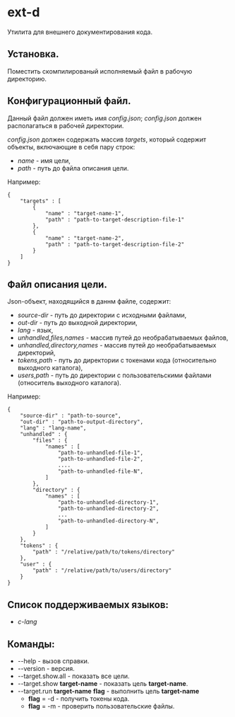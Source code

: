 # ext-d

Утилита для внешнего документирования кода.

## Установка.

Поместить скомпилированый исполняемый файл в рабочую директорию.

## Конфигурационный файл.

Данный файл должен иметь имя *config.json*; *config.json* должен располагаться в рабочей директории.

*config.json* должен содержать массив *targets*, который содержит объекты, включающие в себя пару строк:

* *name* - имя цели,
* *path* - путь до файла описания цели.

Например:

    {
        "targets" : [ 
            {
                "name" : "target-name-1",
                "path" : "path-to-target-description-file-1"
            },
            {
                "name" : "target-name-2",
                "path" : "path-to-target-description-file-2"
            }
        ]
    }

## Файл описания цели.
Json-объект, находящийся в даннм файле, содержит:

* *source-dir* - путь до директории с исходными файлами,
* *out-dir* - путь до выходной директории,
* *lang* - язык,
* *unhandled,files,names* - массив путей до необрабатываемых файлов,
* *unhandled,directory,names* - массив путей до необрабатываемых директорий,
* *tokens,path* - путь до директории с токенами кода (относительно выходного каталога),
* *users,path* - путь до директории с пользовательскими файлами (относитель выходного каталога).

Например:

    {
        "source-dir" : "path-to-source",
        "out-dir" : "path-to-output-directory",
        "lang" : "lang-name",
        "unhandled" : {
            "files" : {
                "names" : [
                    "path-to-unhandled-file-1",
                    "path-to-unhandled-file-2",
                    ....
                    "path-to-unhandled-file-N",
                ]
            },
            "directory" : {
                "names" : [
                    "path-to-unhandled-directory-1",
                    "path-to-unhandled-directory-2",
                    ...
                    "path-to-unhandled-directory-N",
                ]
            }
        },
        "tokens" : {
            "path" : "/relative/path/to/tokens/directory"
        },
        "user" : {
            "path" : "/relative/path/to/users/directory"
        }
    }

## Список поддерживаемых языков:
* *c-lang* 

## Команды:
* --help - вызов справки.
* --version - версия.
* --target.show.all - показать все цели.
* --target.show **target-name** - показать цель **target-name**.
* --target.run **target-name** **flag** - выполнить цель **target-name**
    * **flag** = -d - получить токены кода.
    * **flag** = -m - проверить пользовательские файлы.